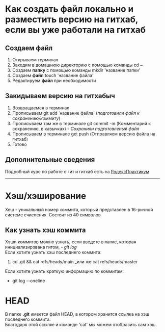 # Как создать файл локально и разместить версию на гитхаб, если вы уже работали на гитхаб

## Создаем файл

1. Открываем терминал  
2. Заходим в домашнюю директорию с помощью команды cd ~  
3. Создаем __папку__ с помощью команды mkdir 'название папки'  
4. Создаем __файл__ touch 'название файла'  
5. Редактируем __файл__ при необходимости  

## Закидываем версию на гитхабыч

1. Возвращаемся в терминал  
2. Прописываем git add 'название файла' (_подготовили файл к сохранению/коммиту_)  
3. Прописываем там же в терминале git commit -m (Комментарий к сохранению, в кавычках) - _Сохранили подготовленый файл_  
4. Прописываем в терминале get push (Отправляем версию файла на гитхаб)  
5. Готово

## Дополнительные сведения  
Подробный курс по работе с гит и гитхаб есть на [ЯндексПрактикум](https://practicum.yandex.ru/git-basics/?from=catalog 'Да, да, ЖМЯКАЙ!')

---

# Хэш/хэширование

Хеш - уникальный номер коммита, который представлен в 16-ричной системе счисления. Состоит из 40 символов

## Как узнать хэш коммита
Хэши коммитов можно узнать, если введете в папке, которая инициализирована гитом, - _git log_  
Если хотите узнать хэш последнего коммита:  
1. cd .git && cat refs/heads/main _или же cat refs/heads/master

Если хотите узнать краткую информацию по коммитам:  
- git log --oneline  

# HEAD

В папке __.git__ имеется файл HEAD, в котором хранится ссылка на хэш последнего коммита.  
Благодаря этой ссылке и команде 'cat' мы можем отобразить сам хэш.


